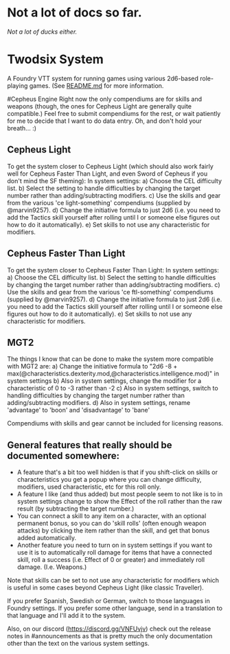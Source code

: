# Not a lot of docs so far.
_Not a lot of ducks either._

# Twodsix System
A Foundry VTT system for running games using various 2d6-based role-playing games. (See [README.md](../README.md) for more information.

#Cepheus Engine
Right now the only compendiums are for skills and weapons (though, the ones for Cepheus Light are generally quite compatible.) Feel free to submit compendiums for the rest, or wait patiently for me to decide that I want to do data entry. Oh, and don't hold your breath... :)

## Cepheus Light
To get the system closer to Cepheus Light (which should also work fairly well for Cepheus Faster Than Light, and even Sword of Cepheus if you don't mind the SF theming):
In system settings:
a) Choose the CEL difficulty list.
b) Select the setting to handle difficulties by changing the target number rather than adding/subtracting modifiers.
c) Use the skills and gear from the various 'ce light-something' compendiums (supplied by @marvin9257).
d) Change the initiative formula to just 2d6 (i.e. you need to add the Tactics skill yourself after rolling until I or someone else figures out how to do it automatically).
e) Set skills to not use any characteristic for modifiers.

## Cepheus Faster Than Light
To get the system closer to Cepheus Faster Than Light:
In system settings:
a) Choose the CEL difficulty list.
b) Select the setting to handle difficulties by changing the target number rather than adding/subtracting modifiers.
c) Use the skills and gear from the various 'ce ftl-something' compendiums (supplied by @marvin9257).
d) Change the initiative formula to just 2d6 (i.e. you need to add the Tactics skill yourself after rolling until I or someone else figures out how to do it automatically).
e) Set skills to not use any characteristic for modifiers.

## MGT2
The things I know that can be done to make the system more compatible with MGT2 are:
a) Change the initiative formula to "2d6 -8  + max(@characteristics.dexterity.mod,@characteristics.intelligence.mod)" in system settings
b) Also in system settings, change the modifier for a characteristic of 0 to -3 rather than -2
c) Also in system settings, switch to handling difficulties by changing the target number rather than adding/subtracting modifiers.
d) Also in system settings, rename 'advantage' to 'boon' and 'disadvantage' to 'bane'

Compendiums with skills and gear cannot be included for licensing reasons.

## General features that really should be documented somewhere:
* A feature that's a bit too well hidden is that if you shift-click on skills or characteristics you get a popup where you can change difficulty, modifiers, used characteristic, etc for this roll only.
* A feature I like (and thus added) but most people seem to not like is to in system settings change to show the Effect of the roll rather than the raw result (by subtracting the target number.)
* You can connect a skill to any item on a character, with an optional permanent bonus, so you can do 'skill rolls' (often enough weapon attacks) by clicking the item rather than the skill, and get that bonus added automatically.
* Another feature you need to turn on in system settings if you want to use it is to automatically roll damage for items that have a connected skill, roll a success (i.e. Effect of 0 or greater) and immediately roll damage. (I.e. Weapons.)

Note that skills can be set to not use any characteristic for modifiers which is useful in some cases beyond Cepheus Light (like classic Traveller).

If you prefer Spanish, Swedish or German, switch to those languages in Foundry settings. If you prefer some other language, send in a translation to that language and I'll add it to the system.

Also, on our discord (https://discord.gg/VNFUvjv) check out the release notes in #announcements as that is pretty much the only documentation other than the text on the various system settings.

